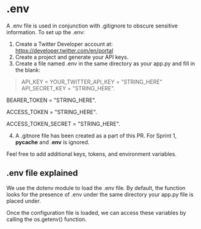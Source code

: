 # .env
A .env file is used in conjunction with .gitignore to obscure sensitive information. To set up the .env:

1. Create a Twitter Developer account at:
   https://developer.twitter.com/en/portal
2. Create a project and generate your API keys.
3. Create a file named .env in the same directory as your app.py and fill in the blank:

>API_KEY = YOUR_TWITTER_API_KEY = "STRING_HERE" \
API_SECRET_KEY = "STRING_HERE". 

BEARER_TOKEN = "STRING_HERE". 

ACCESS_TOKEN = "STRING_HERE". 

ACCESS_TOKEN_SECRET = "STRING_HERE". 

4. A .gitnore file has been created as a part of this PR. For Sprint 1, **pycache** and .**env** is ignored.

Feel free to add additional keys, tokens, and environment variables.

## .env file explained
We use the dotenv module to load the .env file. By default, the function looks for the presence of .env under the same directory your app.py file is placed under.

Once the configuration file is loaded, we can access these variables by calling the os.getenv() function.

